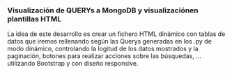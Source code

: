 ### Visualización de QUERYs a MongoDB y visualizaciónen plantillas HTML

La idea de este desarrollo es crear un fichero HTML dinámico con tablas de datos que iremos rellenando según las Querys generadas en los .py de modo dinámico, controlando la logitud de los datos mostrados y la paginación, botones para realizar acciones sobre las búsquedas, ... utilizando Bootstrap y con diseño responsive.
